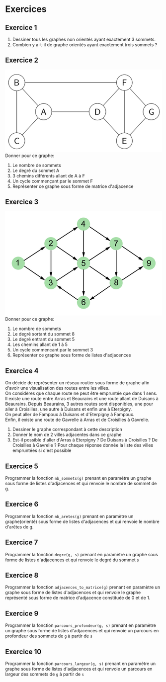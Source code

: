 # Exercices  

## Exercice 1  
1. Dessiner tous les graphes non orientés ayant exactement 3 sommets. 
2. Combien y a-t-il de graphe orientés ayant exactement trois sommets ?

## Exercice 2  
![](img/exo_2_graphe_non_oriente.png)
Donner pour ce graphe:  
1. Le nombre de sommets  
2. Le degré du sommet A  
3. 3 chemins différents allant de A à F   
4. Un cycle commençant  par le sommet F  
5. Représenter ce graphe sous forme de matrice d'adjacence  

## Exercice 3  
![](img/exo_3_graphe_oriente.jpg)
Donner pour ce graphe:
1. Le nombre de sommets  
2. Le degré sortant du sommet 8  
3. Le degré entrant du sommet 5
4. Les chemins allant de 1 à 5   
5. Un cycle commencant par le sommet 3  
6. Représenter ce graphe sous forme de listes d'adjacences  

## Exercice 4  
On décide de représenter un réseau routier sous forme de graphe afin d'avoir une visualisation des routes entre les villes.  
On considères que chaque route ne peut être empruntée que dans 1 sens.   
Il existe une route entre Arras et Beaurains et une route allant de Duisans à Beaurains.
Depuis Beaurains, 3 autres routes sont disponibles, une pour aller à Croisilles, une autre à Duisans et enfin une à Eterpigny.  
On peut aller de Fampoux à Duisans et d'Eterpigny à Fampoux.  
Enfin, il existe une route de Gavrelle à Arras et de Croisilles à Gavrelle.  

1. Dessiner le graphe correspondant à cette description  
2. Donner le nom de 2 villes adjacentes dans ce graphe  
3. Est-il possible d'aller d'Arras à Eterpigny ? De Duisans à Croisilles ? De Croisilles à Gavrelle ? Pour chaque réponse donnée la liste des villes empruntées si c'est possible


## Exercice 5
Programmer la fonction `nb_sommets(g)` prenant en paramètre un graphe sous forme de listes d'adjacences et qui renvoie le nombre de sommet de g. 


## Exercice 6
Programmer la fonction `nb_aretes(g)` prenant en paramètre un graphe(orienté) sous forme de listes d'adjacences et qui renvoie le nombre d'arêtes de g. 


## Exercice 7
Programmer la fonction `degre(g, s)` prenant en paramètre un graphe sous forme de listes d'adjacences et qui renvoie le degré du sommet `s`


## Exercice 8
Programmer la fonction `adjacences_to_matrice(g)` prenant en paramètre un graphe sous forme de listes d'adjacences et qui renvoie le graphe représenté sous forme de matrice d'adjacence constituée de 0 et de 1.



## Exercice 9 
Programmer la fonction `parcours_profondeur(g, s)` prenant en paramètre un graphe sous forme de listes d'adjacences et qui renvoie un parcours en profondeur des sommets de `g` à partir de `s`

## Exercice 10 
Programmer la fonction `parcours_largeur(g, s)` prenant en paramètre un graphe sous forme de listes d'adjacences et qui renvoie un parcours en largeur des sommets de `g` à partir de `s`
